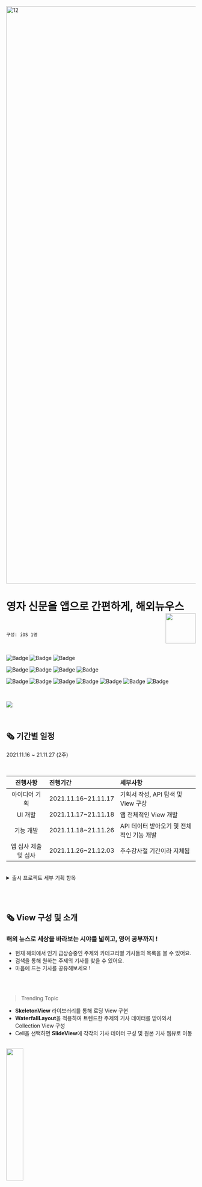 <img width="1534" alt="12" src="https://user-images.githubusercontent.com/74236080/143826875-c12c807d-0b03-4c25-8e97-38b79119164d.png">

<br>

# 영자 신문을 앱으로 간편하게, 해외뉴우스<img src = "https://user-images.githubusercontent.com/93528918/149170874-1428e755-5919-4f06-a153-631c55d4e09e.png" width = 80  align = right> 


<br>


```sh
구성: iOS 1명
```


<br>

![Badge](https://img.shields.io/badge/Xcode-13.0-blue) 
![Badge](https://img.shields.io/badge/iOS-13.0-green)
![Badge](https://img.shields.io/badge/Swift-5-orange)

![Badge](https://img.shields.io/badge/Realm-10.19.0-red)
![Badge](https://img.shields.io/badge/Alamofire-5.4.4-red)
![Badge](https://img.shields.io/badge/SwiftyJSON-5.0.0-important)
![Badge](https://img.shields.io/badge/Kingfisher-7.1.2-yellowgreen)

![Badge](https://img.shields.io/badge/SnapKit-5.0.1-blue)
![Badge](https://img.shields.io/badge/Pageboy-3.6.2-success)
![Badge](https://img.shields.io/badge/Tabman-2.11.1-blueviolet)
![Badge](https://img.shields.io/badge/Toast-5.0.1-yellow)
![Badge](https://img.shields.io/badge/SkeletonView-1.26.0-ff69b4)
![Badge](https://img.shields.io/badge/CHTCollectionViewWaterfallLayout-0.9.19-lightgrey)
![Badge](https://img.shields.io/badge/IAMPopup-0.2.0-blueviolet)



<br>



<a href="https://apps.apple.com/kr/app/%ED%95%B4%EC%99%B8%EB%89%B4%EC%9A%B0%EC%8A%A4/id1596846397
"><img src="https://www.atrinh.com/list/images/download.svg"></a>



<br />

## 🗞 기간별 일정
2021.11.16 ~ 21.11.27 (2주)

<br />

| 진행사항 | 진행기간 | 세부사항 |
|:---:| :--- | :--- |
| 아이디어 기획 | 2021.11.16~21.11.17 | 기획서 작성, API 탐색 및 View 구상 |
| UI 개발 | 2021.11.17~21.11.18 | 앱 전체적인 View 개발 |
| 기능 개발 | 2021.11.18~21.11.26 | API 데이터 받아오기 및 전체적인 기능 개발  |
| 앱 심사 제출 및 심사 | 2021.11.26~21.12.03 | 추수감사절 기간이라 지체됨 |
 

<br />


<details>
<summary>출시 프로젝트 세부 기획 항목</summary>

<br />
 
![스크린샷 2021-12-04 오후 4 36 46](https://user-images.githubusercontent.com/74236080/144701789-fa1198e4-0373-4c82-8be7-5921f2074c73.png)

![스크린샷 2021-12-04 오후 4 37 09](https://user-images.githubusercontent.com/74236080/144701790-72d72d18-459f-4568-8603-30263bf6e286.png)
  
</div>
</details>

<br />
<br />
<br />

## 🗞 View 구성 및 소개

### 해외 뉴스로 세상을 바라보는 시야를 넓히고, 영어 공부까지 !

- 현재 해외에서 인기 급상승중인 주제와 카테고리별 기사들의 목록을 볼 수 있어요.
- 검색을 통해 원하는 주제의 기사를 찾을 수 있어요.
- 마음에 드는 기사를 공유해보세요 !

<br>
<br>

> Trending Topic

	
- **SkeletonView** 라이브러리를 통해 로딩 View 구현
- **WaterfallLayout**을 적용하여 트렌드한 주제의 기사 데이터를 받아와서 Collection View 구성
- Cell을 선택하면 **SlideView**에 각각의 기사 데이터 구성 및 원본 기사 웹뷰로 이동
 
 <br>
	
<img src = "https://user-images.githubusercontent.com/93528918/149971523-e6c13f4b-322e-4835-a459-fd855b06188b.gif" width="30%" height="30%">




<br>
<br>

> Search
 

	
- **SkeletonView** 라이브러리를 통해 검색한 데이터를 받아오는 동안 로딩 View 구현
- Cell을 선택하면 해당 기사 본문 페이지로 이동
 
<br>

<img src = "https://user-images.githubusercontent.com/93528918/149971528-35fd604a-68c0-41d9-ae2c-8385da279827.gif" width="30%" height="30%">



<br>
<br>

> Category


	
- **Tabman, Pageboy** 라이브러리를 통해 카테고리 별 탭페이징 구현
- **하나의 View, Cell, Controller 재사용**
- Section별 하단에 **전체보기 버튼**을 추가하여, Section별로 받아오는 데이터 전체를 표시하는 View로 이동
 
 <br>

<img src = "https://user-images.githubusercontent.com/93528918/149971533-0e9f8dde-712f-49b0-962e-a226f48d359a.gif" width="30%" height="30%">



<br>
<br>

> 기사 본문
 

	
 - **ScrollView**를 적용하여 각 기사의 본문 길이만큼 동적인 높이 조정

 <br>

<img src = "https://user-images.githubusercontent.com/93528918/149971537-27026971-fa90-48e8-99eb-2d8853e17e19.gif" width="30%" height="30%">



<br />
<br />
<br />


## 🗞 구현 이슈

<br />

<details>
<summary>카테고리 ViewController 재사용</summary>

<br />

 카테고리 View는 `Tabman` 라이브러리를 사용해서 탭페이징 방식으로 구현

라이브러리 사용법을 보면 **페이지별 ViewController**을 배열로 담고, ViewController의 수만큼 탭이 생성

<br />

```swift
private var viewControllers = [UIViewController(), UIViewController() ・・・]

...
func numberOfViewControllers(in pageboyViewController: PageboyViewController) -> Int {
    return viewControllers.count
}
```

<br />

> 카테고리별 View 디자인은 같고 데이터만 다르게 들어가기 때문에 하나의 ViewController를 재사용
**하나의 ViewController에 각각의 메모리에 올라간 다른 ViewController를 사용하는 것!**
> 

	
<br />
	
1. **UIViewController 배열을 생성하여 필요한 페이지만큼을 배열에 추가**

<br />

```swift
// UIViewController 배열을 생성
private var viewControllers: Array<UIViewController> = []

// 필요한 페이지만큼의 Property를 생성하여 배열에 추가
let newsVC = UIStoryboard.init(name: "Category", bundle: nil).instantiateViewController(withIdentifier: "CategorySectionViewController") as! CategorySectionViewController
	
let entertainmentVC = ...

...

viewControllers.append(newsVC)
viewControllers.append(entertainmentVC)
viewControllers.append(sportsVC)
viewControllers.append(scienceTechnologyVC)
```

<br />
	
2. **PageView의 해당 ViewController를 index에 접근하는 메서드를 통해 데이터를 넘겨준다.**

<br />
	
- Category를 enum 타입으로 각 페이지의 Section을 담아서 선언

<br />
	
```swift
enum Category: Int, CaseIterable {
    case news
    case entertainment
    case sports
    case scienceAndTechnology
    
    var description: Array<String> {
        switch self {
        case .news: return ["Business", "Politics"]
        case .entertainment: return ["Entertainment_MovieAndTV", "Entertainment_Music"]
        case .sports: return ["Sports_Soccer", "Sports_NBA", "Sports_MLB"]
        case .scienceAndTechnology: return ["Science", "Technology"]
        }
    }
}
```

<br />
	
- ViewController에 Section배열을 넘겨준다.

<br />
	
```swift
func viewController(for pageboyViewController: PageboyViewController, at **index**: PageboyViewController.PageIndex) -> UIViewController? {
    let vc = viewControllers[index] as? CategorySectionViewController

    vc?.sectionURL = Category.allCases[index].description

    return vc
}
```

<br />
	
- 전달받은 URL Section 배열을 통해 API 호출

<br />
	
```swift
func fetchData() {
	for urlString in sectionURL {
		AF.request(URL.categoryURL(urlString: urlString), method: .get)
		...
```
 
<br />
	
</div>
</details>

<br />
	
<details>
<summary>API 콜수 제한으로 인해 날짜별로 Realm에 List로 저장</summary>

<br />
	
 <aside>
👉 API에서 제공하는 콜수 제한이 낮다. 그래서 서버와의 통신으로 인한 비용 발생 문제를 해결하기 위해 Realm에 데이터를 저장하고, 한번 불러온 데이터는 API 통신없이 갱신할 수 있도록 !!

</aside>

<br />
	
API 제한

- **Trending Topic: 100/day**
- **Category: 1,000/month**

---

<br />
	
1. **Trending Topic와 Category 테이블 작성**

[RealmModel](https://github.com/camosss/Overseas-News/blob/main/OverseasNews/Model/RealmModel.swift)

<br />
	
- Swift에서의 `Array` 와 Realm에서의 `List` 는 다르다.
    - List에 바로 배열값을 넣어주면 오류가 발생하기 때문에, 저장할 값들을 타입으로 배열을 생성하고 해당 배열 요소를 모두 append하는 방식으로 구현

<br />
	
```swift
class TrendingModel: Object {
    @Persisted var title: String
    @Persisted var snippet: String
    ...
        
    convenience init(title: String, snippet: String, ...) {
        self.init()
        self.title = title
        self.snippet = snippet
        ...
    }
}

class SaveTrending: Object {
    @Persisted var saveDate: String
    @Persisted var trendingModels: List<TrendingModel>

    convenience init(saveDate: String, **trendingModels: [TrendingModel]**) {
        self.init()
        self.saveDate = saveDate
        self.trendingModels.append(objectsIn: trendingModels)
    }
}
```
	
<br />
	
2. **ViewController에서 하루 기준으로 데이터 저장 및 불러오기**

<br />
	
> Realm에 오늘날짜로 데이터가 저장 ❌    →   **API 콜, Realm에 저장**

Realm에 오늘날짜로 데이터가 저장 ⭕️.   →   **저장된 데이터 불러오기**
> 

<br />
	
```swift
if localRealm.objects(SaveTrending.self).filter("saveDate == '\(todayDateString)'").isEmpty {
	// API 콜
	// Realm 저장
     try! self.localRealm.write {
         let saveTrending: SaveTrending = .init(saveDate: self.todayDateString, trendingModels: tempTrendingTopic)
         self.localRealm.add(saveTrending)
     }
} else {
	// 불러오기
	tasks = localRealm.objects(SaveTrending.self).filter("saveDate == '\(todayDateString)'")
}
```

<br />
	
***List 배열에 해당 날짜별로 데이터 저장***

 ![스크린샷 2021-12-23 오후 11 20 41](https://user-images.githubusercontent.com/93528918/149179917-6bb21da5-3dd5-42f4-94f7-38ad475a3f1b.png)

<br />
	
</div>
</details>

<br />
	
<details>
<summary>JSON의 Date값을 포맷 (오류 수정으로 1.0.1 업데이트)</summary>

<br />
	
 > 아래와 같이 JSON Date값이 여러개로 받아오는데 제대로된 포맷을 처리하지 않아서 제대로된 날짜를 받아오지 못하고 옵셔널로 처리한 Date()값으로 저장됨
> 

<br />
	
```swift
"2021-11-24T07:23:00.0000000Z"
"2021-11-25T22:06:30.871"
"2021-11-25T11:19:00"
```

<br />
	
1. `datePublished`의 값을 문자열로 받는데, `2021-11-25T11:19:00` 로 저장하기 위해 문자열을 자른다.

	
```swift
ex) datePublished = "2021-11-24T07:23:00.0000000Z"

let datePublished = "\(json["value"][idx]["datePublished"])"

let endIndex: String.Index = datePublished.index(datePublished.startIndex, offsetBy: 18)
let datePublish = String(datePublished[...endIndex])

// "2021-11-24T07:23:00"
```
	
<br />
	
2. `"2021-11-24T07:23:00"` 값을 Date로 포맷해서 Realm에 저장

```swift
extension String {
    func toDate(stringValue: String) -> Date? {
        let dateFormatter = DateFormatter()
        dateFormatter.dateFormat = **"yyyy-MM-dd'T'HH:mm:ss"**
        return dateFormatter.date(from: stringValue)
    }
}

...

TrendingModel(title: title, ...datePublished: **datePublished.toDate(stringValue: datePublish)** ?? Date())

// 2021-11-24 07:23:00 +0000
```

<br />

	
3. View에 String으로 포맷해서 띄우기


```swift
extension Date {
    func toString(dateValue: Date) -> String {
        let dateFormatter = DateFormatter()
        dateFormatter.dateFormat = **"yyyy-MM-dd HH:mm:ss"**
        return dateFormatter.string(from: dateValue)
    }
}

---

dateLabel.text = row?.**datePublished.toString(dateValue: row?.datePublished** ?? Date())
```
	
<br />
 
 
</div>
</details>

<br />
<br />
<br />


## 🗞 버전

> [v1.0.1](https://www.notion.so/v1-0-1-2285257857644e7b8916099eb816309a)

- Date값 Format 오류 수정
- 21/12/04 **제출**
- 21/12/08 **심사 통과**

<br>

> [v1.0.2](https://www.notion.so/v1-0-2-57a5662ca6c44d94a1c306df9d3b5083)

- Firebase [Analytics, Crashlytics] 적용
- 코드 리펙토링 (API 호출 메서드, Custom View)
- 22/01/10 **제출**
- 22/01/10 **심사 통과**


<br>

> [v1.0.3](https://www.notion.so/v1-0-3-a15eb71a45364214adb2073999176486)

- [IAMPopup](https://github.com/camosss/IAMPopup) 라이브러리 적용으로 SlideView 코드 리펙토링
- Category [Entertainment, Sports] - HTTP Headers 이슈
    - HTTP에서 디폴드로 전달되는 헤더가 변경이 되었는데, `accept-language`를 지정해주고 오류 해결


